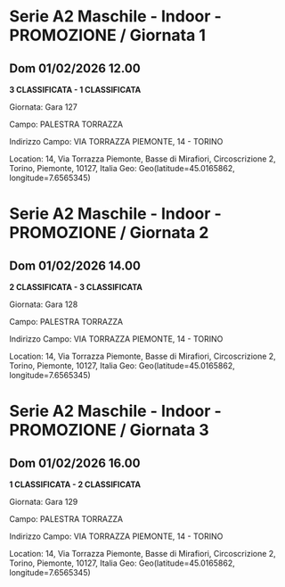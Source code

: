 # Serie A2 Maschile - Indoor  - PROMOZIONE / Giornata 1
## Dom 01/02/2026 12.00

<strong>3 CLASSIFICATA - 1 CLASSIFICATA</strong>

Giornata: Gara 127

Campo: PALESTRA TORRAZZA 

Indirizzo Campo:  VIA TORRAZZA PIEMONTE, 14 - TORINO

Location: 14, Via Torrazza Piemonte, Basse di Mirafiori, Circoscrizione 2, Torino, Piemonte, 10127, Italia
Geo: Geo(latitude=45.0165862, longitude=7.6565345)
<!-- VALCHISONE_END -->


# Serie A2 Maschile - Indoor  - PROMOZIONE / Giornata 2
## Dom 01/02/2026 14.00

<strong>2 CLASSIFICATA - 3 CLASSIFICATA</strong>

Giornata: Gara 128

Campo: PALESTRA TORRAZZA 

Indirizzo Campo:  VIA TORRAZZA PIEMONTE, 14 - TORINO

Location: 14, Via Torrazza Piemonte, Basse di Mirafiori, Circoscrizione 2, Torino, Piemonte, 10127, Italia
Geo: Geo(latitude=45.0165862, longitude=7.6565345)
<!-- VALCHISONE_END -->


# Serie A2 Maschile - Indoor  - PROMOZIONE / Giornata 3
## Dom 01/02/2026 16.00

<strong>1 CLASSIFICATA - 2 CLASSIFICATA</strong>

Giornata: Gara 129

Campo: PALESTRA TORRAZZA 

Indirizzo Campo:  VIA TORRAZZA PIEMONTE, 14 - TORINO

Location: 14, Via Torrazza Piemonte, Basse di Mirafiori, Circoscrizione 2, Torino, Piemonte, 10127, Italia
Geo: Geo(latitude=45.0165862, longitude=7.6565345)
<!-- VALCHISONE_END -->


